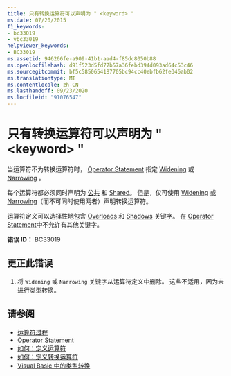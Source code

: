 ```yaml
---
title: 只有转换运算符可以声明为 " <keyword> "
ms.date: 07/20/2015
f1_keywords:
- bc33019
- vbc33019
helpviewer_keywords:
- BC33019
ms.assetid: 946266fe-a909-41b1-aad4-f85dc8050b88
ms.openlocfilehash: d91f523d5fd77b57a36febd394d093ad64c53c46
ms.sourcegitcommit: bf5c5850654187705bc94cc40ebfb62fe346ab02
ms.translationtype: MT
ms.contentlocale: zh-CN
ms.lasthandoff: 09/23/2020
ms.locfileid: "91076547"
---
```

# <a name="only-conversion-operators-can-be-declared-keyword"></a>只有转换运算符可以声明为 " \<keyword> "

当运算符不为转换运算符时， [Operator Statement](../language-reference/statements/operator-statement.md) 指定 [Widening](../language-reference/modifiers/widening.md) 或 [Narrowing](../language-reference/modifiers/narrowing.md) 。  
  
 每个运算符都必须同时声明为 [公共](../language-reference/modifiers/public.md) 和 [Shared](../language-reference/modifiers/shared.md)。 但是，仅可使用 [Widening](../language-reference/modifiers/widening.md) 或 [Narrowing](../language-reference/modifiers/narrowing.md)（而不可同时使用两者）声明转换运算符。  
  
 运算符定义可以选择性地包含 [Overloads](../language-reference/modifiers/overloads.md) 和 [Shadows](../language-reference/modifiers/shadows.md) 关键字。 在 [Operator Statement](../language-reference/statements/operator-statement.md)中不允许有其他关键字。  
  
 **错误 ID：** BC33019  
  
## <a name="to-correct-this-error"></a>更正此错误  
  
1. 将 `Widening` 或 `Narrowing` 关键字从运算符定义中删除。 这些不适用，因为未进行类型转换。  
  
## <a name="see-also"></a>请参阅

- [运算符过程](../programming-guide/language-features/procedures/operator-procedures.md)
- [Operator Statement](../language-reference/statements/operator-statement.md)
- [如何：定义运算符](../programming-guide/language-features/procedures/how-to-define-an-operator.md)
- [如何：定义转换运算符](../programming-guide/language-features/procedures/how-to-define-a-conversion-operator.md)
- [Visual Basic 中的类型转换](../programming-guide/language-features/data-types/type-conversions.md)
